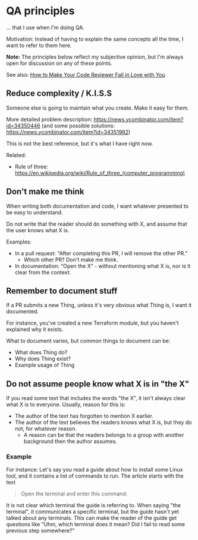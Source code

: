 # QA principles

... that I use when I'm doing QA.

Motivation: Instead of having to explain the same concepts all the time, I want to refer to them here.

**Note:** The principles below reflect my subjective opinion, but I'm always open for discussion on any of these points.

See also: [How to Make Your Code Reviewer Fall in Love with You](https://mtlynch.io/code-review-love/)

## Reduce complexity / K.I.S.S

Someone else is going to maintain what you create. Make it easy for them.

More detailed problem description: https://news.ycombinator.com/item?id=34350446 (and some possible solutions: https://news.ycombinator.com/item?id=34351982)

This is not the best reference, but it's what I have right now.

Related:
* Rule of three: https://en.wikipedia.org/wiki/Rule_of_three_(computer_programming)

## Don't make me think

When writing both documentation and code, I want whatever presented to be easy to understand.

Do not write that the reader should do something with X, and assume that the user knows what X is.

Examples:
* In a pull request: "After completing this PR, I will remove the other PR."
    * Which other PR? Don't make me think.
* In documentation: "Open the X" - without mentioning what X is, nor is it clear from the context.


## Remember to document stuff

If a PR submits a new Thing, unless it's very obvious what Thing is, I want it documented.

For instance, you've created a new Terraform module, but you haven't explained why it exists.

What to document varies, but common things to document can be:

* What does Thing do?
* Why does Thing exist?
* Example usage of Thing

## Do not assume people know what X is in "the X"

If you read some text that includes the words "the X", it isn't always clear what X is to everyone. Usually, reason for this is:

* The author of the text has forgotten to mention X earlier.
* The author of the text believes the readers knows what X is, but they do not, for whatever reason.
  * A reason can be that the readers belongs to a group with another background then the author assumes.

### Example

For instance: Let's say you read a guide about how to install some Linux tool, and it contains a list of commands to run. The article starts with the text

> Open the terminal and enter this command:

It is not clear which terminal the guide is referring to. When saying "the terminal", it communicates a specific terminal, but the guide hasn't yet talked about any terminals. This can make the reader of the guide get questions like "Uhm, which terminal does it mean? Did I fail to read some previous step somewhere?"

